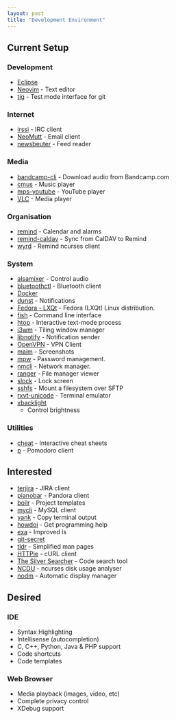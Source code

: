 ```yaml
---
layout: post
title: "Development Environment"
---
```

## Current Setup

### Development

* [Eclipse](http://www.eclipse.org/home/index.php)
* [Neovim](https://github.com/neovim/neovim) - Text editor
* [tig](https://github.com/jonas/tig) - Test mode interface for git

### Internet

* [irssi](https://github.com/irssi/irssi) - IRC client
* [NeoMutt](https://github.com/neomutt/neomutt) - Email client
* [newsbeuter](https://github.com/akrennmair/newsbeuter) - Feed reader

### Media

* [bandcamp-cli](https://github.com/iheanyi/bandcamp-dl) - Download audio from
  Bandcamp.com
* [cmus](https://github.com/cmus/cmus) - Music player
* [mps-youtube](https://github.com/mps-youtube/mps-youtube) - YouTube player
* [VLC](https://github.com/videolan/vlc) - Media player

### Organisation

* [remind](https://www.roaringpenguin.com/products/remind) - Calendar and alarms
* [remind-caldav](https://pypi.python.org/pypi/remind-caldav) - Sync from CalDAV
  to Remind
* [wyrd](http://pessimization.com/software/wyrd/) - Remind ncurses client

### System

* [alsamixer](http://alsa.opensrc.org/Alsamixer) - Control audio
* [bluetoothctl](https://wiki.archlinux.org/index.php/bluetooth) - Bluetooth
  client
* [Docker](https://www.docker.com/)
* [dunst](https://github.com/dunst-project/dunst) - Notifications
* [Fedora - LXQt](https://spins.fedoraproject.org/en/lxqt/) - Fedora (LXQt) 
  Linux distribution.
* [fish](https://github.com/fish-shell/fish-shell) - Command line interface
* [htop](https://github.com/hishamhm/htop) - Interactive text-mode process
* [i3wm](https://github.com/i3/i3) - Tiling window manager
* [libnotify](https://developer.gnome.org/libnotify/) - Notification sender
* [OpenVPN](https://github.com/OpenVPN) - VPN Client
* [maim](https://github.com/naelstrof/maim) - Screenshots
* [mpw](https://github.com/ellioseven/docker-masterpassword) - Password
  management.
* [nmcli](https://fedoraproject.org/wiki/Networking/CLI) - Network manager.
* [ranger](https://github.com/ranger/ranger) - File manager viewer
* [slock](http://tools.suckless.org/slock/) - Lock screen
* [sshfs](https://github.com/libfuse/sshfs) - Mount a filesystem over SFTP
* [rxvt-unicode](http://software.schmorp.de/pkg/rxvt-unicode.html) - Terminal emulator
* [xbacklight](https://www.x.org/archive/X11R7.5/doc/man/man1/xbacklight.1.html)
  - Control brightness

### Utilities

* [cheat](https://github.com/chrisallenlane/cheat) - Interactive cheat sheets
* [p](https://github.com/chrismdp/p) - Pomodoro client

## Interested

* [terjira](https://github.com/keepcosmos/terjira) - JIRA client
* [pianobar](https://github.com/PromyLOPh/pianobar) - Pandora client
* [boilr](https://github.com/tmrts/boilr) - Project templates
* [mycli](https://github.com/dbcli/mycli) - MySQL client
* [yank](https://github.com/mptre/yank) - Copy terminal output
* [howdoi](https://github.com/gleitz/howdoi) - Get programming help
* [exa](https://github.com/ogham/exa) - Improved ls
* [git-secret](https://github.com/sobolevn/git-secret)
* [tldr](https://github.com/tldr-pages/tldr) - Simplified man pages
* [HTTPie](https://github.com/jakubroztocil/httpie) - cURL client
* [The Silver Searcher](https://github.com/ggreer/the_silver_searcher) - Code
   search tool
* [NCDU](https://dev.yorhel.nl/ncdu) - ncurses disk usage analyser
* [nodm](https://wiki.archlinux.org/index.php/Nodm) - Automatic display manager

## Desired

### IDE

* Syntax Highlighting
* Intellisense (autocompletion)
* C, C++, Python, Java & PHP support
* Code shortcuts
* Code templates

### Web Browser

* Media playback (images, video, etc)
* Complete privacy control
* XDebug support
